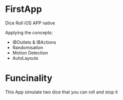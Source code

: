 # FirstApp
Dice Roll iOS APP native

Applying the concepts:

* IBOutlets & IBActions
* Randomisation
* Motion Detection
* AutoLayouts

# Funcinality
This App simulate two dice that you can roll and stop it
